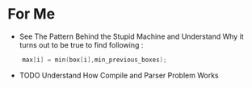 # For Me

- See The Pattern Behind the Stupid Machine and Understand Why it turns out to be true to find following :

```cpp
    max[i] = min(box[i],min_previous_boxes);
```

- TODO Understand How Compile and Parser Problem Works
